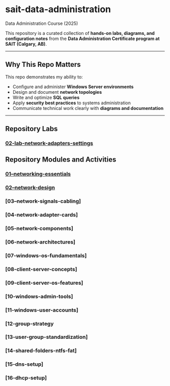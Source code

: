 # sait-data-administration
Data Administration Course (2025)

This repository is a curated collection of **hands-on labs, diagrams, and configuration notes** from the 
**Data Administration Certificate program at SAIT (Calgary, AB)**.

---

## Why This Repo Matters
 
This repo demonstrates my ability to:

- Configure and administer **Windows Server environments**
- Design and document **network topologies**
- Write and optimize **SQL queries**
- Apply **security best practices** to systems administration
- Communicate technical work clearly with **diagrams and documentation**

---

## Repository Labs

### [02-lab-network-adapters-settings](https://github.com/KyleSantin/sait-data-administration/blob/main/network-fundamentals/01-networking-essentials)

## Repository Modules and Activities

### [01–networking-essentials](https://github.com/KyleSantin/sait-data-administration/blob/main/network-fundamentals/01-networking-essentials)
### [02–network-design](https://github.com/KyleSantin/sait-data-administration/blob/main/network-fundamentals/02-network-design)
### [03–network-signals-cabling]
### [04-network-adapter-cards]
### [05-network-components]
### [06-network-architectures]
### [07-windows-os-fundamentals]
### [08-client-server-concepts]
### [09-client-server-os-features]
### [10-windows-admin-tools]
### [11-windows-user-accounts]
### [12-group-strategy
### [13-user-group-standardization]
### [14-shared-folders-ntfs-fat]
### [15-dns-setup]
### [16-dhcp-setup]
